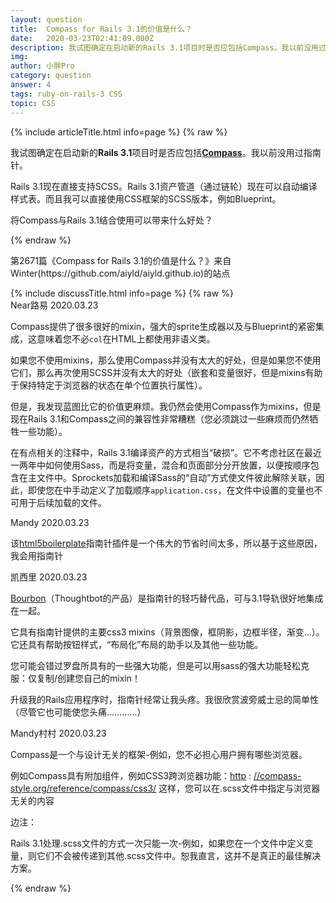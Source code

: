 ```yaml
---
layout: question
title:  Compass for Rails 3.1的价值是什么？
date:   2020-03-23T02:41:09.000Z
description: 我试图确定在启动新的Rails 3.1项目时是否应包括Compass。我以前没用过指南针。Rails 3.1现在直接支持SCSS。Rails 3.1资...
img: 
author: 小胖Pro
category: question
answer: 4
tags: ruby-on-rails-3 CSS
topic: CSS
---
```

<div class="article-root">
  <div class="article">
    {% include articleTitle.html info=page %}
    {% raw %}
    <div class="article-content"><p><font style="vertical-align: inherit;"><font style="vertical-align: inherit;">我试图确定</font><font style="vertical-align: inherit;">在启动新的</font><strong><font style="vertical-align: inherit;">Rails 3.1</font></strong><font style="vertical-align: inherit;">项目</font><font style="vertical-align: inherit;">时</font><font style="vertical-align: inherit;">是否应包括</font></font><a href="http://compass-style.org/" rel="noreferrer"><strong><font style="vertical-align: inherit;"><font style="vertical-align: inherit;">Compass</font></font></strong></a><font style="vertical-align: inherit;"><font style="vertical-align: inherit;">。</font><font style="vertical-align: inherit;">我以前没用过指南针。</font></font><strong><font style="vertical-align: inherit;"></font></strong><font style="vertical-align: inherit;"></font></p>

<p><font style="vertical-align: inherit;"><font style="vertical-align: inherit;">Rails 3.1现在直接支持SCSS。</font><font style="vertical-align: inherit;">Rails 3.1资产管道（通过链轮）现在可以自动编译样式表。</font><font style="vertical-align: inherit;">而且我可以直接使用CSS框架的SCSS版本，例如Blueprint。</font></font></p>

<p><font style="vertical-align: inherit;"><font style="vertical-align: inherit;">将Compass与Rails 3.1结合使用可以带来什么好处？</font></font></p></div>
    {% endraw %}
  </div>
  <p class="winter_mark">第2671篇《Compass for Rails 3.1的价值是什么？》来自Winter(https://github.com/aiyld/aiyld.github.io)的站点</p>
  <div class="discuss-wrapper">
    {% include discussTitle.html info=page %}
    {% raw %}
    <div class="discuss-list">
    <div class="discuss-item">
        <div class="discuss-parent">
          <div class="discuss-meta">
            <span class="discuss-user">Near路易</span>
            <span class="discuss-time">2020.03.23</span>
          </div>
          <div class="discuss-comment"><p><font style="vertical-align: inherit;"><font style="vertical-align: inherit;">Compass提供了很多很好的mixin，强大的sprite生成器以及与Blueprint的紧密集成，这意味着您不必</font></font><code>col</code><font style="vertical-align: inherit;"><font style="vertical-align: inherit;">在HTML上</font><font style="vertical-align: inherit;">都使用非语义</font><font style="vertical-align: inherit;">类。</font></font></p>

<p><font style="vertical-align: inherit;"><font style="vertical-align: inherit;">如果您不使用mixins，那么使用Compass并没有太大的好处，但是如果您不使用它们，那么再次使用SCSS并没有太大的好处（嵌套和变量很好，但是mixins有助于保持特定于浏览器的状态在单个位置执行属性）。</font></font></p>

<p><font style="vertical-align: inherit;"><font style="vertical-align: inherit;">但是，我发现蓝图比它的价值更麻烦。</font><font style="vertical-align: inherit;">我仍然会使用Compass作为mixins，但是现在Rails 3.1和Compass之间的兼容性非常糟糕（您必须跳过一些麻烦而仍然牺牲一些功能）。</font></font></p>

<p><font style="vertical-align: inherit;"><font style="vertical-align: inherit;">在有点相关的注释中，Rails 3.1编译资产的方式相当“破损”。</font><font style="vertical-align: inherit;">它不考虑社区在最近一两年中如何使用Sass，而是将变量，混合和页面部分分开放置，以便按顺序包含在主文件中。</font><font style="vertical-align: inherit;">Sprockets加载和编译Sass的“自动”方式使文件彼此解除关联，因此，即使您在中手动定义了加载顺序</font></font><code>application.css</code><font style="vertical-align: inherit;"><font style="vertical-align: inherit;">，在文件中设置的变量也不可用于后续加载的文件。</font></font></p></div>
        </div></div><div class="discuss-item">
        <div class="discuss-parent">
          <div class="discuss-meta">
            <span class="discuss-user">Mandy</span>
            <span class="discuss-time">2020.03.23</span>
          </div>
          <div class="discuss-comment"><p><font style="vertical-align: inherit;"><font style="vertical-align: inherit;">该</font></font><a href="https://github.com/sporkd/compass-html5-boilerplate" rel="nofollow"><font style="vertical-align: inherit;"><font style="vertical-align: inherit;">html5boilerplate</font></font></a><font style="vertical-align: inherit;"><font style="vertical-align: inherit;">指南针插件是一个伟大的节省时间太多，所以基于这些原因，我会用指南针</font></font></p></div>
        </div></div><div class="discuss-item">
        <div class="discuss-parent">
          <div class="discuss-meta">
            <span class="discuss-user">凯西里</span>
            <span class="discuss-time">2020.03.23</span>
          </div>
          <div class="discuss-comment"><p><a href="https://github.com/thoughtbot/bourbon" rel="noreferrer"><font style="vertical-align: inherit;"><font style="vertical-align: inherit;">Bourbon</font></font></a><font style="vertical-align: inherit;"><font style="vertical-align: inherit;">（Thoughtbot的产品）是指南针的轻巧替代品，可与3.1导轨很好地集成在一起。</font></font></p>

<p><font style="vertical-align: inherit;"><font style="vertical-align: inherit;">它具有指南针提供的主要css3 mixins（背景图像，框阴影，边框半径，渐变...）。</font><font style="vertical-align: inherit;">它还具有帮助按钮样式，“布局化”布局的助手以及其他一些功能。</font></font></p>

<p><font style="vertical-align: inherit;"><font style="vertical-align: inherit;">您可能会错过罗盘所具有的一些强大功能，但是可以用sass的强大功能轻松克服：仅复制/创建您自己的mixin！ </font></font></p>

<p><font style="vertical-align: inherit;"><font style="vertical-align: inherit;">升级我的Rails应用程序时，指南针经常让我头疼。</font><font style="vertical-align: inherit;">我很欣赏波旁威士忌的简单性（尽管它也可能使您头痛…………）</font></font></p></div>
        </div></div><div class="discuss-item">
        <div class="discuss-parent">
          <div class="discuss-meta">
            <span class="discuss-user">Mandy村村</span>
            <span class="discuss-time">2020.03.23</span>
          </div>
          <div class="discuss-comment"><p><font style="vertical-align: inherit;"><font style="vertical-align: inherit;">Compass是一个与设计无关的框架-例如，您不必担心用户拥有哪些浏览器。</font></font></p>

<p><font style="vertical-align: inherit;"><font style="vertical-align: inherit;">例如Compass具有附加组件，例如CSS3跨浏览器功能：</font></font><a href="http://compass-style.org/reference/compass/css3/" rel="nofollow"><font style="vertical-align: inherit;"><font style="vertical-align: inherit;">http</font></font></a><font style="vertical-align: inherit;"><font style="vertical-align: inherit;"> :
    </font><a href="http://compass-style.org/reference/compass/css3/" rel="nofollow"><font style="vertical-align: inherit;">//compass-style.org/reference/compass/css3/</font></a><font style="vertical-align: inherit;"> 
这样，您可以在.scss文件中指定与浏览器无关的内容</font></font></p>

<p><font style="vertical-align: inherit;"><font style="vertical-align: inherit;">边注：</font></font></p>

<p><font style="vertical-align: inherit;"><font style="vertical-align: inherit;">Rails 3.1处理.scss文件的方式一次只能一次-例如，如果您在一个文件中定义变量，则它们不会被传递到其他.scss文件中。</font><font style="vertical-align: inherit;">恕我直言，这并不是真正的最佳解决方案。</font></font></p></div>
        </div></div>
    </div>
    {% endraw %}
  </div>
<div>
